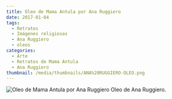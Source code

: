```yaml
---
title: Oleo de Mama Antula por Ana Ruggiero
date: 2017-01-04
tags:
  - Retratos
  - Imágenes religiosas
  - Ana Ruggiero
  - oleos
categories:
  - Arte
  - Retratos de Mama Antula
  - Ana Ruggiero
thumbnail: /media/thumbnails/ANA%20RUGGIERO-OLEO.png
---
```


![Oleo de Mama Antula por Ana Ruggiero](/media/oleos/ANA%20RUGGIERO-OLEO.jpeg)
Oleo de Ana Ruggiero.
